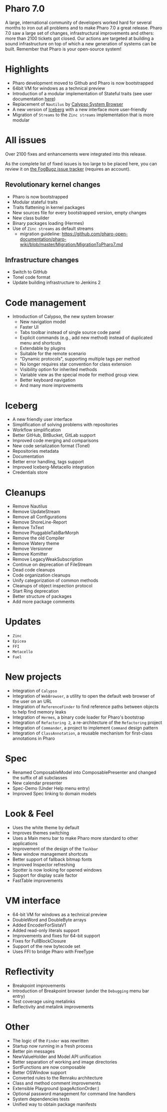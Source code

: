 # Pharo 7.0 

A large, international community of developers worked hard for several months to iron out all problems and to make Pharo 7.0 a great release. Pharo 7.0 saw a large set of changes, infrastructural improvements and others: more than 2100 tickets got closed. Our actions are targeted at building a sound infrastructure on top of which a new generation of systems can be built. Remember that Pharo is your open-source system!

# Highlights

- Pharo development moved to Github and Pharo is now bootstrapped
- 64bit VM for windows as a technical preview
- Introduction of a modular implementation of Stateful traits (see user documentation [here](https://github.com/pharo-open-documentation/pharo-wiki/blob/master/General/Traits.md))
- Replacement of `Nautilus` by [Calypso System Browser](https://github.com/pharo-ide/Calypso) 
- A new version of [Iceberg](https://github.com/pharo-vcs/Iceberg) with a new interface more user-friendly
- Migration of `Streams` to the `Zinc streams` implementation that is more modular

# All issues

Over 2100 fixes and enhancements were integrated into this release.

As the complete list of fixed issues is too large to be placed here, you can review it on [the FogBugz issue tracker](https://pharo.fogbugz.com) (requires an account). 

## Revolutionary kernel changes
- Pharo is now bootstrapped
- Modular stateful traits
- Traits flattening in kernel packages
- New sources file for every bootstrapped version, empty changes
- New class builder
- Binary packages loading (Hermes)
- Use of `Zinc streams` as default streams 
  - migration guideline: https://github.com/pharo-open-documentation/pharo-wiki/blob/master/Migration/MigrationToPharo7.md

## Infrastructure changes
- Switch to GitHub
- Tonel code format 
- Update building infrastructure to Jenkins 2

# Code management
- Introduction of Calypso, the new system browser
  - New navigation model    
  - Faster UI
  - Tabs toolbar instead of single source code panel
  - Explicit commands (e.g., add new method) instead of duplicated menu and shortcuts
  - Extendable by plugins
  - Suitable for the remote scenario
  - "Dynamic protocols", supporting multiple tags per method
  - No longer requires star convention for class extension
  - Visibility option for inherited methods
  - Variable view as the special mode for method group view.
  - Better keyboard navigation
  - And many more improvements

# Iceberg
- A new friendly user interface
- Simplification of solving problems with repositories
- Workflow simplification
- Better GitHub, BitBucket, GitLab support
- Improved code merging and comparisons
- New code serialization format (Tonel)
- Repositories metadata
- Documentation
- Better error handling, tags support
- Improved Iceberg-Metacello integration
- Credentials store

# Cleanups
- Remove Nautilus
- Remove UpdateStream
- Remove all Configurations
- Remove ShoreLine-Report
- Remove TxText
- Remove PluggableTabBarMorph
- Remove the old Compiler
- Remove Watery theme
- Remove Versionner
- Remove Komitter
- Remove LegacyWeakSubscription
- Continue on deprecation of FileStream
- Dead code cleanups
- Code organization cleanups
- Unify categorization of common methods
- Cleanups of object inspection protocol
- Start Ring deprecation
- Better structure of packages
- Add more package comments

# Updates
- `Zinc`
- `Epicea`
- `FFI`
- `Metacello`
- `Fuel`

# New projects
- Integration of `Calypso`
- Integration of `WebBrowser`, a utility to open the default web browser of the user on an URL
- Integration of `ReferenceFinder` to find reference paths between objects to help find memory leaks
- Integration of `Hermes`, a binary code loader for Pharo's bootstrap
- Integration of `Refactoring 2`, a re-architecture of the `Refactoring` project
- Integration of `Commander`, a project to implement `Command` design pattern
- Integration of `ClassAnnotation`, a reusable mechanism for first-class annotations in Pharo

# Spec
- Renamed ComposableModel into ComposablePresenter and changed the suffix of all subclasses
- New calendar presenter 
- Spec-Demo (Under Help menu entry)
- Improved Spec linking to domain models

# Look & Feel
- Uses the white theme by default
- Improves themes switching
- Uses a Main menu bar to make Pharo more standard to other applications
- Improvement of the design of the `Taskbar`
- New window management shortcuts
- Better support of fallback bitmap fonts
- Improved Inspector refreshing
- Spotter is now looking for opened windows
- Support for display scale factor
- FastTable improvements

# VM interface
- 64-bit VM for windows as a technical preview
- DoubleWord and DoubleByte arrays
- Added EncoderForSistaV1
- Added read-only literals support
- Improvements and fixes for 64-bit support
- Fixes for FullBlockClosure
- Support of the new bytecode set
- Uses FFI to bridge Pharo with FreeType

# Reflectivity
- Breakpoint improvements
- Introduction of Breakpoint browser (under the `Debugging` menu bar entry)
- Test coverage using metalinks
- Reflectivity and metalink improvements

# Other
- The logic of the `Finder` was rewritten
- Startup now running in a fresh process
- Better pin messages
- NewValueHolder and Model API unification
- Better separation of working and image directories
- SortFunctions are now composable
- Better OSWindow support
- Converted rules to the Renraku architecture
- Class and method comment improvements
- Extensible Playground (pageActionOrder:)
- Optional password management for command line handlers
- System dependencies tests
- Unified way to obtain package manifests
